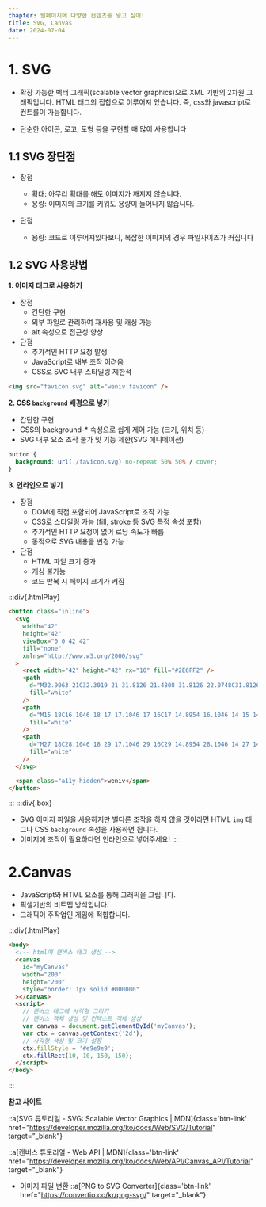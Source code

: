 ```yaml
---
chapter: 웹페이지에 다양한 컨텐츠를 넣고 싶어!
title: SVG, Canvas
date: 2024-07-04
---
```


# 1. SVG

- 확장 가능한 벡터 그래픽(scalable vector graphics)으로 XML 기반의 2차원 그래픽입니다. HTML 태그의 집합으로 이루어져 있습니다. 즉, css와 javascript로 컨트롤이 가능합니다.

- 단순한 아이콘, 로고, 도형 등을 구현할 때 많이 사용합니다

## 1.1 SVG 장단점

- 장점

  - 확대: 아무리 확대를 해도 이미지가 깨지지 않습니다.
  - 용량: 이미지의 크기를 키워도 용량이 늘어나지 않습니다.

- 단점
  - 용량: 코드로 이루어져있다보니, 복잡한 이미지의 경우 파일사이즈가 커집니다

## 1.2 SVG 사용방법

**1. 이미지 태그로 사용하기**

- 장점
  - 간단한 구현
  - 외부 파일로 관리하여 재사용 및 캐싱 가능
  - alt 속성으로 접근성 향상
- 단점
  - 추가적인 HTTP 요청 발생
  - JavaScript로 내부 조작 어려움
  - CSS로 SVG 내부 스타일링 제한적

```html
<img src="favicon.svg" alt="weniv favicon" />
```

**2. CSS `background` 배경으로 넣기**

- 간단한 구현
- CSS의 background-\* 속성으로 쉽게 제어 가능 (크기, 위치 등)
- SVG 내부 요소 조작 불가 및 기능 제한(SVG 애니메이션)

```css
button {
  background: url(./favicon.svg) no-repeat 50% 50% / cover;
}
```

**3. 인라인으로 넣기**

- 장점
  - DOM에 직접 포함되어 JavaScript로 조작 가능
  - CSS로 스타일링 가능 (fill, stroke 등 SVG 특정 속성 포함)
  - 추가적인 HTTP 요청이 없어 로딩 속도가 빠름
  - 동적으로 SVG 내용을 변경 가능
- 단점
  - HTML 파일 크기 증가
  - 캐싱 불가능
  - 코드 반복 시 페이지 크기가 커짐

:::div{.htmlPlay}

```html
<button class="inline">
  <svg
    width="42"
    height="42"
    viewBox="0 0 42 42"
    fill="none"
    xmlns="http://www.w3.org/2000/svg"
  >
    <rect width="42" height="42" rx="10" fill="#2E6FF2" />
    <path
      d="M32.9063 21C32.3019 21 31.8126 21.4808 31.8126 22.0748C31.8126 24.7075 29.6321 26.8504 26.9532 26.8504C24.2742 26.8504 22.0937 24.7075 22.0937 22.0748C22.0937 21.4808 21.6044 21 21 21C20.3956 21 19.9063 21.4808 19.9063 22.0748C19.9063 24.7075 17.7258 26.8504 15.0468 26.8504C12.3679 26.8504 10.1874 24.7075 10.1874 22.0748C10.1874 21.4808 9.6981 21 9.09369 21C8.48928 21 8 21.4808 8 22.0748C8 25.8932 11.1614 29 15.0468 29C17.5497 29 19.7497 27.7102 21 25.7733C22.2503 27.7102 24.4515 29 26.9532 29C30.8386 29 34 25.8932 34 22.0748C34 21.4808 33.5107 21 32.9063 21Z"
      fill="white"
    />
    <path
      d="M15 18C16.1046 18 17 17.1046 17 16C17 14.8954 16.1046 14 15 14C13.8954 14 13 14.8954 13 16C13 17.1046 13.8954 18 15 18Z"
      fill="white"
    />
    <path
      d="M27 18C28.1046 18 29 17.1046 29 16C29 14.8954 28.1046 14 27 14C25.8954 14 25 14.8954 25 16C25 17.1046 25.8954 18 27 18Z"
      fill="white"
    />
  </svg>

  <span class="a11y-hidden">weniv</span>
</button>
```

:::
:::div{.box}

- SVG 이미지 파일을 사용하지만 별다른 조작을 하지 않을 것이라면 HTML `img` 태그나 CSS `background` 속성을 사용하면 됩니다.
- 이미지에 조작이 필요하다면 인라인으로 넣어주세요!
  :::

# 2.Canvas

- JavaScript와 HTML 요소를 통해 그래픽을 그립니다.
- 픽셀기반의 비트맵 방식입니다.
- 그래픽이 주작업인 게임에 적합합니다.

:::div{.htmlPlay}

```html
<body>
  <!-- html에 캔버스 태그 생성 -->
  <canvas
    id="myCanvas"
    width="200"
    height="200"
    style="border: 1px solid #000000"
  ></canvas>
  <script>
    // 캔버스 태그에 사각형 그리기
    // 캔버스 객체 생성 및 컨텍스트 객체 생성
    var canvas = document.getElementById('myCanvas');
    var ctx = canvas.getContext('2d');
    // 사각형 색상 및 크기 설정
    ctx.fillStyle = '#e9e9e9';
    ctx.fillRect(10, 10, 150, 150);
  </script>
</body>
```

:::

**참고 사이트**

::a[SVG 튜토리얼 - SVG: Scalable Vector Graphics | MDN]{class='btn-link' href="https://developer.mozilla.org/ko/docs/Web/SVG/Tutorial" target="\_blank"}

::a[캔버스 튜토리얼 - Web API | MDN]{class='btn-link' href="https://developer.mozilla.org/ko/docs/Web/API/Canvas_API/Tutorial" target="\_blank"}

- 이미지 파일 변환
  ::a[PNG to SVG Converter]{class='btn-link' href="https://convertio.co/kr/png-svg/" target="\_blank"}
